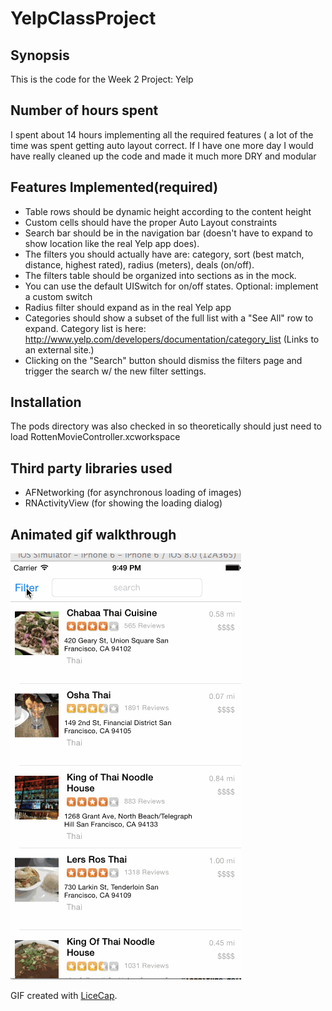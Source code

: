 YelpClassProject
================
## Synopsis

This is the code for the Week 2 Project: Yelp

## Number of hours spent

I spent about 14 hours implementing all the required features ( a lot of the time was spent getting auto layout correct. 
If I have one more day I would have really cleaned up the code and made it much more DRY and modular

## Features Implemented(required)

* Table rows should be dynamic height according to the content height
* Custom cells should have the proper Auto Layout constraints
* Search bar should be in the navigation bar (doesn't have to expand to show location like the real Yelp app does).
* The filters you should actually have are: category, sort (best match, distance, highest rated), radius (meters), deals (on/off).
* The filters table should be organized into sections as in the mock.
* You can use the default UISwitch for on/off states. Optional: implement a custom switch
* Radius filter should expand as in the real Yelp app
* Categories should show a subset of the full list with a "See All" row to expand. Category list is here: http://www.yelp.com/developers/documentation/category_list (Links to an external site.)
* Clicking on the "Search" button should dismiss the filters page and trigger the search w/ the new filter settings.


## Installation
The pods directory was also checked in so theoretically should just need to load RottenMovieController.xcworkspace

## Third party libraries used

* AFNetworking (for asynchronous loading of images)
* RNActivityView (for showing the loading dialog)


## Animated gif walkthrough
![Video Walkthrough](walkThrough.gif)

GIF created with [LiceCap](http://www.cockos.com/licecap/).

